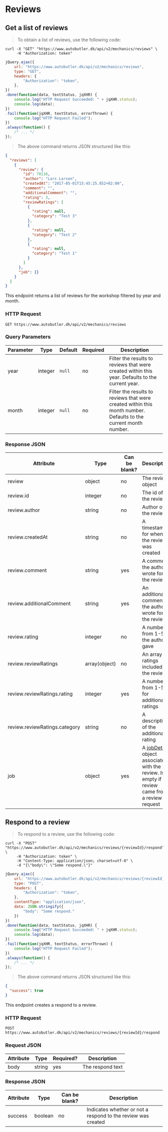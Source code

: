 # Reviews

## Get a list of reviews

> To obtain a list of reviews, use the following code:

```shell
curl -X "GET" "https://www.autobutler.dk/api/v2/mechanics/reviews" \
     -H "Authorization: token"
```

```javascript
jQuery.ajax({
    url: "https://www.autobutler.dk/api/v2/mechanics/reviews",
    type: "GET",
    headers: {
        "Authorization": "token",
    },
})
.done(function(data, textStatus, jqXHR) {
    console.log("HTTP Request Succeeded: " + jqXHR.status);
    console.log(data);
})
.fail(function(jqXHR, textStatus, errorThrown) {
    console.log("HTTP Request Failed");
})
.always(function() {
    /* ... */
});

```

> The above command returns JSON structured like this:

```json
{
  "reviews": [
    {
      "review": {
        "id": 70116,
        "author": "Lars Larsen",
        "createdAt": "2017-05-01T15:45:25.852+02:00",
        "comment": "",
        "additionalComment": "",
        "rating": 3,
        "reviewRatings": [
          {
            "rating": null,
            "category": "Test 3"
          },
          {
            "rating": null,
            "category": "Test 2"
          },
          {
            "rating": null,
            "category": "Test 1"
          }
        ]
      },
      "job": {}
    }
  ]
}
```

This endpoint returns a list of reviews for the workshop filtered by year and month.

### HTTP Request

`GET https://www.autobutler.dk/api/v2/mechanics/reviews`

### Query Parameters

Parameter | Type    | Default | Required | Description
--------- | ------  | ------- | -------- | ----------------------------------
year      | integer | `null`  | no       | Filter the results to reviews that were created within this year. Defaults to the current year.
month     | integer | `null`  | no       | Filter the results to reviews that were created within this month number. Defaults to the current month number.

### Response JSON

Attribute                    | Type          | Can be blank? | Description
---------------------------- | -------       | ------------- | -----------------
review                       | object        | no            | The review object
review.id                    | integer       | no            | The id of the review
review.author                | string        | no            | Author of the review
review.createdAt             | string        | no            | A timestamp for when the review was created
review.comment               | string        | yes           | A comment the author wrote for the review
review.additionalComment     | string        | yes           | An additional comment the author wrote for the review
review.rating                | integer       | no            | A number from 1-5 the author gave
review.reviewRatings         | array(object) | no            | An array of ratings included in the review
review.reviewRatings.rating  | integer       | yes           | A number from 1-5 for additional ratings
review.reviewRatings.category| string        | no            | A description of the additional rating
job                          | object        | yes           | A <a href="#jobdetails">jobDetails</a> object associated with the review. Is empty if the review came from a review request

## Respond to a review

> To respond to a review, use the following code:

```shell
curl -X "POST" "https://www.autobutler.dk/api/v2/mechanics/reviews/{reviewId}/respond" \
     -H "Authorization: token" \
     -H "Content-Type: application/json; charset=utf-8" \
     -d "{\"body\": \"Some respond.\"}"
```

```javascript
jQuery.ajax({
    url: "https://www.autobutler.dk/api/v2/mechanics/reviews/{reviewId}/respond",
    type: "POST",
    headers: {
        "Authorization": "token",
    },
    contentType: "application/json",
    data: JSON.stringify({
        "body": "Some respond."
    })
})
.done(function(data, textStatus, jqXHR) {
    console.log("HTTP Request Succeeded: " + jqXHR.status);
    console.log(data);
})
.fail(function(jqXHR, textStatus, errorThrown) {
    console.log("HTTP Request Failed");
})
.always(function() {
    /* ... */
});

```

> The above command returns JSON structured like this:

```json
{
  "success": true
}
```

This endpoint creates a respond to a review.

### HTTP Request

`POST https://www.autobutler.dk/api/v2/mechanics/reviews/{reviewId}/respond`

### Request JSON

Attribute | Type    | Required? | Description
----------|---------|-----------|------------------
body      | string  | yes       | The respond text

### Response JSON

Attribute  | Type    | Can be blank? | Description
-----------| ------- | ------------- | -----------------
success    | boolean | no            | Indicates whether or not a respond to the review was created              
